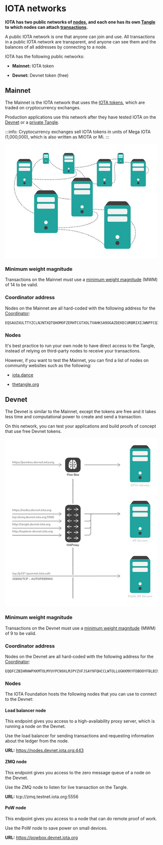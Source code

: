 # IOTA networks

**IOTA has two public networks of [nodes](../network/nodes.md), and each one has its own [Tangle](../network/the-tangle.md) to which nodes can attach [transactions](../transactions/transactions.md).**

A public IOTA network is one that anyone can join and use. All transactions in a public IOTA network are transparent, and anyone can see them and the balances of all addresses by connecting to a node.

IOTA has the following public networks:

- **Mainnet:** IOTA token

- **Devnet:** Devnet token (free)

## Mainnet

The Mainnet is the IOTA network that uses the [IOTA tokens](../clients/token.md), which are traded on cryptocurrency exchanges.

Production applications use this network after they have tested IOTA on the [Devnet](#devnet) or a [private Tangle](root://compass/0.1/introduction/overview.md).

:::info:
Cryptocurrency exchanges sell IOTA tokens in units of Mega IOTA (1,000,000), which is also written as MIOTA or Mi.
:::

![Mainnet configuration](../images/mainnet-configuration.png)

### Minimum weight magnitude

Transactions on the Mainnet must use a [minimum weight magnitude](root://getting-started/0.1/transactions/proof-of-work.md#minimum-weight-magnitude) (MWM) of 14 to be valid.

### Coordinator address

Nodes on the Mainnet are all hard-coded with the following address for the [Coordinator](../network/the-coordinator.md):

```
EQSAUZXULTTYZCLNJNTXQTQHOMOFZERHTCGTXOLTVAHKSA9OGAZDEKECURBRIXIJWNPFCQIOVFVVXJVD9
```

### Nodes

It's best practice to run your own node to have direct access to the Tangle, instead of relying on third-party nodes to receive your transactions.

However, if you want to test the Mainnet, you can find a list of nodes on community websites such as the following:

- [iota.dance](https://iota.dance/)

- [thetangle.org](https://thetangle.org/nodes)

## Devnet

The Devnet is similar to the Mainnet, except the tokens are free and it takes less time and computational power to create and send a transaction.

On this network, you can test your applications and build proofs of concept that use free Devnet tokens.

![Devnet Configuration](../images/devnet-configuration.png)

### Minimum weight magnitude

Transactions on the Devnet must use a [minimum weight magnitude](root://getting-started/0.1/transactions/proof-of-work.md#minimum-weight-magnitude) (MWM) of 9 to be valid.

### Coordinator address

Nodes on the Devnet are all hard-coded with the following address for the [Coordinator](../network/the-coordinator.md):

```
EQQFCZBIHRHWPXKMTOLMYUYPCN9XLMJPYZVFJSAY9FQHCCLWTOLLUGKKMXYFDBOOYFBLBI9WUEILGECYM
```

### Nodes

The IOTA Foundation hosts the following nodes that you can use to connect to the Devnet:

#### Load balancer node

This endpoint gives you access to a high-availability proxy server, which is running a node on the Devnet.

Use the load balancer for sending transactions and requesting information about the ledger from the node.

**URL:** https://nodes.devnet.iota.org:443

#### ZMQ node

This endpoint gives you access to the zero message queue of a node on the Devnet.

Use the ZMQ node to listen for live transaction on the Tangle.

**URL:** tcp://zmq.testnet.iota.org:5556

#### PoW node

This endpoint gives you access to a node that can do remote proof of work.

Use the PoW node to save power on small devices.

**URL:** https://powbox.devnet.iota.org